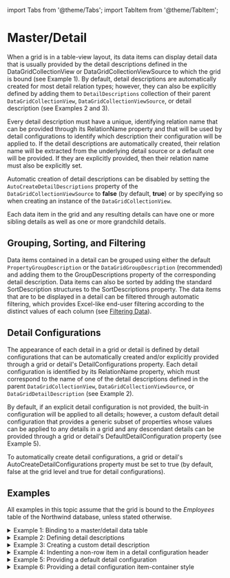 import Tabs from '@theme/Tabs';
import TabItem from '@theme/TabItem';

# Master/Detail

When a grid is in a table-view layout, its data items can display detail data that is usually provided by the detail descriptions defined in the DataGridCollectionView or DataGridCollectionViewSource to which the grid is bound (see Example 1). By default, detail descriptions are automatically created for most detail relation types; however, they can also be explicitly defined by adding them to `DetailDescriptions` collection of their parent `DataGridCollectionView`,  `DataGridCollectionViewSource`, or detail description (see Examples 2 and 3).

Every detail description must have a unique, identifying relation name that can be provided through its RelationName property and that will be used by detail configurations to identify which description their configuration will be applied to. If the detail descriptions are automatically created, their relation name will be extracted from the underlying detail source or a default one will be provided. If they are explicitly provided, then their relation name must also be explicitly set.

Automatic creation of detail descriptions can be disabled by setting the `AutoCreateDetailDescriptions` property of the `DataGridCollectionViewSource` to **false** (by default, **true**) or by specifying so when creating an instance of the `DataGridCollectionView`.

Each data item in the grid and any resulting details can have one or more sibling details as well as one or more grandchild details.  

## Grouping, Sorting, and Filtering
Data items contained in a detail can be grouped using either the default `PropertyGroupDescription` or the `DataGridGroupDescription` (recommended) and adding them to the GroupDescriptions property of the corresponding detail description. Data items can also be sorted by adding the standard SortDescription structures to the SortDescriptions property.
The data items that are to be displayed in a detail can be filtered through automatic filtering, which provides Excel-like end-user filtering according to the distinct values of each column (see [Filtering Data](/datagrid/fundamentals/filtering/overview)).

## Detail Configurations
The appearance of each detail in a grid or detail is defined by detail configurations that can be automatically created and/or explicitly provided through a grid or detail's DetailConfigurations property. Each detail configuration is identified by its RelationName property, which must correspond to the name of one of the detail descriptions defined in the parent `DataGridCollectionView`, `DataGridCollectionViewSource`, or `DataGridDetailDescription` (see Example 2).

By default, if an explicit detail configuration is not provided, the built-in configuration will be applied to all details; however, a custom default detail configuration that provides a generic subset of properties whose values can be applied to any details in a grid and any descendant details can be provided through a grid or detail's DefaultDetailConfiguration property (see Example 5).

To automatically create detail configurations, a grid or detail's AutoCreateDetailConfigurations property must be set to true (by default, false at the grid level and true for detail configurations).

## Examples 
All examples in this topic assume that the grid is bound to the *Employees* table of the Northwind database, unless stated otherwise.

<details>

  <summary>Example 1: Binding to a master/detail data table</summary>

  The following example demonstrates how to bind a grid to a DataTable that contains DataRelations that will be displayed as child and grandchild detail data.

  The code below demonstrates how to create a connection to the Access version of the Northwind database and create a property named *Employees* that retrieves its values from the *Employees* data table and to which a child and grandchild detail are added.

  <Tabs>
    <TabItem value="xaml" label="XAML" default>

      ```xml
        <Grid xmlns:xcdg="http://schemas.xceed.com/wpf/xaml/datagrid"
              xmlns:local="clr-namespace:Xceed.Wpf.Documentation">
        <Grid.Resources>
            <xcdg:DataGridCollectionViewSource x:Key="cvs_employees"
                                              Source="{Binding Source={x:Static Application.Current},
                                                                Path=Employees}"/>   
            <xcdg:IndexToOddConverter x:Key="rowIndexConverter" />
          
            <Style x:Key="alternatingDataRowStyle" TargetType="{x:Type xcdg:DataRow}">
                <Style.Triggers>
                  <DataTrigger Binding="{Binding RelativeSource={RelativeSource Self},
                                          Path=(xcdg:DataGridVirtualizingPanel.ItemIndex),
                                          Converter={StaticResource rowIndexConverter}}"
                                Value="True">
                      <Setter Property="Background" Value="AliceBlue"/>                   
                  </DataTrigger>
                </Style.Triggers>
            </Style>
          </Grid.Resources>
        <xcdg:DataGridControl x:Name="EmployeesGrid"
                              ItemsSource="{Binding Source={StaticResource cvs_employees}}"
                              AutoCreateDetailConfigurations="True">  
            <xcdg:DataGridControl.Columns>
              <xcdg:Column FieldName="Photo"
                            Visible="False" />
            </xcdg:DataGridControl.Columns>
            <xcdg:DataGridControl.DetailConfigurations>
              <xcdg:DetailConfiguration RelationName="Employee_Orders"
                                        Title="Employee Orders"
                                        ItemContainerStyle="{StaticResource alternatingDataRowStyle}">
                  <xcdg:DetailConfiguration.Columns>
                    <xcdg:Column FieldName="EmployeeID"
                                  Visible="False" />
                  </xcdg:DetailConfiguration.Columns>
                  <xcdg:DetailConfiguration.DetailConfigurations>
                    <xcdg:DetailConfiguration RelationName="Order_OrderDetails"
                                              Title="Order Details"/>                   
                  </xcdg:DetailConfiguration.DetailConfigurations>
              </xcdg:DetailConfiguration>
            </xcdg:DataGridControl.DetailConfigurations>       
        </xcdg:DataGridControl>
        </Grid> 
      ```
    </TabItem>
    <TabItem value="csharp" label="C#">

      ```csharp
      static App()
      {
      DataSet dataSet = new DataSet();
      string mdbFile = @"Data\Northwind.mdb";
      string connString = String.Format( "Provider=Microsoft.ACE.OLEDB.12.0; Data Source={0}", mdbFile );
      OleDbConnection conn = new OleDbConnection( connString );
      m_adapter = new OleDbDataAdapter();
      m_adapter.SelectCommand = new OleDbCommand( "SELECT * FROM Employees;", conn );
      m_adapter.Fill( dataSet, "Employees" );
      m_employees = dataSet.Tables[ "Employees" ];    
        m_adapter = new OleDbDataAdapter();
        m_adapter.SelectCommand = new OleDbCommand( "SELECT * FROM Orders;", conn );
        m_adapter.Fill( dataSet, "Orders" );
        m_orders = dataSet.Tables[ "Orders" ];
      
        m_adapter = new OleDbDataAdapter();
        m_adapter.SelectCommand = new OleDbCommand( "SELECT * FROM [Order Details];", conn );
        m_adapter.Fill( dataSet, "Order Details" );
        m_orderDetails = dataSet.Tables[ "Order Details" ];
      m_employees.ChildRelations.Add( new DataRelation( "Employee_Orders", m_employees.Columns[ "EmployeeID" ], m_orders.Columns[ "EmployeeID" ] ) );
      m_orders.ChildRelations.Add( new DataRelation( "Order_OrderDetails", m_orders.Columns[ "OrderID" ], m_orderDetails.Columns[ "OrderID" ] ) );  
      }
      public static DataTable Employees
      {
      get
      {
        return m_employees;
        }
      }
      private static DataTable m_employees;
      private static DataTable m_orders;
      private static DataTable m_orderDetails;
      private static OleDbDataAdapter m_adapter = null;
      ```
    </TabItem>
    <TabItem value="vbnet" label="VB.NET">

      ```vbnet
        Shared Sub New()
          Dim dataSet As New DataSet()
          Dim mdbfile As String = "Data\Northwind.mdb"
          Dim connString As String = String.Format("Provider=Microsoft.ACE.OLEDB.12.0; Data Source={0}", mdbfile)
          Dim conn As New OleDbConnection(connString)
          Dim adapter As New OleDbDataAdapter()
          m_adapter = New OleDbDataAdapter()
          m_adapter.SelectCommand = New OleDbCommand( "SELECT * FROM Employees;", conn )
          m_adapter.Fill( dataSet, "Employees" )
          m_employees = dataSet.Tables( "Employees" )
          m_adapter = New OleDbDataAdapter()
          m_adapter.SelectCommand = New OleDbCommand( "SELECT * FROM Orders;", conn )
          m_adapter.Fill( dataSet, "Orders" )
          m_orders = dataSet.Tables( "Orders" )
        
          m_adapter = New OleDbDataAdapter()
          m_adapter.SelectCommand = New OleDbCommand( "SELECT * FROM [Order Details];", conn )
          m_adapter.Fill( dataSet, "Order Details" )
          m_orderDetails = dataSet.Tables( "Order Details" )
          m_employees.ChildRelations.Add( New DataRelation( "Employee_Orders", m_employees.Columns( "EmployeeID" ), m_orders.Columns( "EmployeeID" ) ) )
          m_orders.ChildRelations.Add( New DataRelation( "Order_OrderDetails", m_orders.Columns( "OrderID" ), m_orderDetails.Columns( "OrderID" ) ) )
        End Sub
        Public Shared ReadOnly Property Employees As DataTable
          Get
            Return m_employees
          End Get
        End Property
        Private Shared m_employees As DataTable
        Private Shared m_orders As DataTable
        Private Shared m_orderDetails As DataTable
        Private Shared m_adapter As OleDbDataAdapter = Nothing
      ```
    </TabItem>    
  </Tabs>

</details>

<details>

  <summary>Example 2: Defining detail descriptions</summary>

  The following example demonstrates how to explicitly define detail descriptions for the **DataRelations** found in the **DataTable** to which the grid is bound and how to calculate statistical functions for a detail description whose results will be displayed in the StatRows contained in the footer sections of the details to which the description's corresponding detail configuration will be applied.

  <Tabs>
    <TabItem value="xaml" label="XAML" default>

      ```xml
        <Grid>
          <Grid.Resources>
            <xcdg:DataGridCollectionViewSource x:Key="cvs_employees"
                                                Source="{Binding Source={x:Static Application.Current},
                                                                Path=Employees}">
              <xcdg:DataGridCollectionViewSource.DetailDescriptions>
                  <xcdg:DataRelationDetailDescription RelationName="Employee_Orders"
                                                      Title="Employee Orders">
                    <xcdg:DataRelationDetailDescription.DetailDescriptions>
                        <xcdg:DataRelationDetailDescription RelationName="Order_OrderDetails"
                                                            Title="Order Details">
                          <xcdg:DataRelationDetailDescription.ItemProperties>
                              <xcdg:DataGridItemProperty Name="UnitPrice" />
                              <xcdg:DataGridItemProperty Name="Quantity" />
                              <xcdg:DataGridItemProperty Name="Discount" />
                          </xcdg:DataRelationDetailDescription.ItemProperties>
                          <xcdg:DataRelationDetailDescription.StatFunctions>                         
                              <xcdg:SumFunction ResultPropertyName="sum_quantity"
                                                SourcePropertyName="Quantity" />
                              <xcdg:AverageFunction ResultPropertyName="average_unitprice"
                                                    SourcePropertyName="UnitPrice" />
                          </xcdg:DataRelationDetailDescription.StatFunctions>
                        </xcdg:DataRelationDetailDescription>
                    </xcdg:DataRelationDetailDescription.DetailDescriptions>
                  </xcdg:DataRelationDetailDescription>
              </xcdg:DataGridCollectionViewSource.DetailDescriptions>
            </xcdg:DataGridCollectionViewSource>
          </Grid.Resources>
        
          <xcdg:DataGridControl x:Name="EmployeesGrid"
                              ItemsSource="{Binding Source={StaticResource cvs_employees}}"
                              ItemsSourceName="Employee Information"
                              AutoCreateDetailConfigurations="True">
            <xcdg:DataGridControl.DetailConfigurations>
              <xcdg:DetailConfiguration RelationName="Employee_Orders">
                  <xcdg:DetailConfiguration.DetailConfigurations>
                    <xcdg:DetailConfiguration RelationName="Order_OrderDetails">
                        <xcdg:DetailConfiguration.Footers>
                          <DataTemplate>
                              <xcdg:StatRow Background="AliceBlue">
                                <xcdg:StatCell FieldName="UnitPrice"
                                                ResultPropertyName="average_unitprice"
                                                ResultConverterParameter="f2" />
                                <xcdg:StatCell FieldName="Quantity"
                                                ResultPropertyName="sum_quantity" />                            
                              </xcdg:StatRow>
                          </DataTemplate>
                        </xcdg:DetailConfiguration.Footers>
                    </xcdg:DetailConfiguration>
                  </xcdg:DetailConfiguration.DetailConfigurations>
              </xcdg:DetailConfiguration>
            </xcdg:DataGridControl.DetailConfigurations> 
          </xcdg:DataGridControl>
        </Grid>
      ```
    </TabItem>
     
  </Tabs>

</details>

<details>

  <summary>Example 3: Creating a custom detail description</summary>

  The following example demonstrates how to create and use a custom detail description that handles **LINQ** detail relations, which are provided by properties to which the **AssociationAttribute** is applied.

  <Tabs>
    <TabItem value="xaml" label="XAML" default>

      ```xml
        <Grid>
          <Grid.Resources>
            <xcdg:DataGridCollectionViewSource x:Key="cvs_employees"
                                              Source="{Binding Source={x:Static Application.Current},
                                                                Path=LinqDataContext.Employees}">
              <xcdg:DataGridCollectionViewSource.DetailDescriptions>
                  <local:LinqToSqlDetailDescription RelationName="Employee_Employees"
                                                    Title="Employees" />
                  <local:LinqToSqlDetailDescription RelationName="Employee_Customer"
                                                    Title="Customers">
                    <local:LinqToSqlDetailDescription.DetailDescriptions>
                        <local:LinqToSqlDetailDescription RelationName="Customer_Order"
                                                          Title="Orders">
                          <local:LinqToSqlDetailDescription.DetailDescriptions>
                              <local:LinqToSqlDetailDescription RelationName="Order_Order_Detail"
                                                                Title="Order Details" />
                          </local:LinqToSqlDetailDescription.DetailDescriptions>
                        </local:LinqToSqlDetailDescription>
                    </local:LinqToSqlDetailDescription.DetailDescriptions>
                  </local:LinqToSqlDetailDescription>
              </xcdg:DataGridCollectionViewSource.DetailDescriptions>
            </xcdg:DataGridCollectionViewSource>
          </Grid.Resources>
        
          <xcdg:DataGridControl x:Name="EmployeesGrid"
                              ItemsSource="{Binding Source={StaticResource cvs_employees}}"
                              ItemsSourceName="Employee Information"
                              AutoCreateDetailConfigurations="True" />
        </Grid>
      ```
    </TabItem>
    <TabItem value="csharp" label="C#">

      ```csharp
        using System;
        using System.Collections.Generic;
        using System.Linq;
        using System.Text;
        using Xceed.Wpf.DataGrid;
        using System.Reflection;
        using System.Data.Linq.Mapping;
        using System.Diagnostics;
        using System.Collections;
        namespace Xceed.Wpf.Documentation
        {
          public class LinqToSqlDetailDescription: DataGridDetailDescription
          {
            protected override IEnumerable GetDetailsForParentItem( DataGridCollectionView parentCollectionView,
                                                                    object parentItem )
            {
              Type parentItemType = parentItem.GetType();
              PropertyInfo foundProperty = null;
              
              PropertyInfo[] properties = parentItemType.GetProperties();
              foreach( PropertyInfo propertyInfo in properties )
              {
                object[] attributes = propertyInfo.GetCustomAttributes( typeof( AssociationAttribute ), false );
                if( attributes.GetLength( 0 ) == 0 )
                  continue;
                AssociationAttribute associationAttribute = ( AssociationAttribute )attributes[ 0 ];
                if( associationAttribute.Name == this.RelationName )
                {
                  foundProperty = propertyInfo;
                  break;
                }
              }
              if( foundProperty == null )
              {
                return new object[] { };
              }
              else
              {
                object details = foundProperty.GetValue( parentItem, null );
                Type detailsType = details.GetType();
                MethodInfo getNewBindingList = detailsType.GetMethod( "GetNewBindingList" );
                return ( IEnumerable )getNewBindingList.Invoke( details, null );
              }
            }
          }
        }
        /*...*/
        NorthwindDataContext context = new NorthwindDataContext();      
        DataGridCollectionView collectionView = new DataGridCollectionView( context.Employees, typeof( Employee ), true, false );      
        collectionView.DetailDescriptions.Add( new LinqToSqlDetailDescription( "Employee_Employees", "Employees" ) );
        LinqToSqlDetailDescription employeeCustomerDetail = new LinqToSqlDetailDescription( "Employee_Customer", "Customers" );
        LinqToSqlDetailDescription customerOrderDetail = new LinqToSqlDetailDescription( "Customer_Order", "Orders" );
        customerOrderDetail.DetailDescriptions.Add( new LinqToSqlDetailDescription( "Order_Order_Detail", "Order Details" ) );
        employeeCustomerDetail.DetailDescriptions.Add( customerOrderDetail );
        collectionView.DetailDescriptions.Add( employeeCustomerDetail );
        dataGridControl.AutoCreateDetailConfigurations = true;
        dataGridControl.ItemsSourceName = "Employee Information";
        dataGridControl.ItemsSource = collectionView;
      ```
    </TabItem>
    <TabItem value="vbnet" label="VB.NET">

      ```vbnet
        Imports System
        Imports System.Collections.Generic
        Imports System.Linq
        Imports System.Text
        Imports Xceed.Wpf.DataGrid
        Imports System.Reflection
        Imports System.Data.Linq.Mapping
        Imports System.Diagnostics
        Imports System.Collections
        Namespace Xceed.Wpf.Documentation
          Public Class LinqToSqlDetailDescription
                      Inherits DataGridDetailDescription
            Protected Overrides Function GetDetailsForParentItem( ByVal parentCollectionView As DataGridCollectionView, _
                                                                  ByVal parentItem As Object ) As IEnumerable
              Dim parentItemType As Type = parentItem.GetType()
              Dim foundProperty As PropertyInfo = Nothing
              Dim properties() As PropertyInfo = parentItemType.GetProperties()
              Dim propertyInfo As PropertyInfo
              For Each propertyInfo In properties
                Dim attributes() As Object = propertyInfo.GetCustomAttributes( Type.GetType( AssociationAttribute ), _
                                                                                False)
                If attributes.GetLength( 0 ) = 0 Then
                  continue
                End If
                Dim associationAttribute As AssociationAttribute = CType( attributes( 0 ), AssociationAttribute )
                If associationAttribute.Name = Me.RelationName Then
                  foundProperty = propertyInfo
                  Exit Property
                End If
              Next
              If foundProperty Is Nothing Then
                Return New Object()
              Else
                Dim details As Object = foundProperty.GetValue( parentItem, Nothing )
                Dim detailsType As Type = details.GetType()
                Dim getNewBindingList As MethodInfo = detailsType.GetMethod( "GetNewBindingList" )
                Return CType( getNewBindingList.Invoke( details, Nothing), IEnumerable )
              End If
            End Function
          End Class
        End Namespace
        '...
        Dim context As New NorthwindDataContext()
        Dim collectionView As New DataGridCollectionView( context.Employees, GetType( Employee ), True, False )
        collectionView.DetailDescriptions.Add( New LinqToSqlDetailDescription( "Employee_Employees", "Employees" ) )
        Dim employeeCustomerDetail As New LinqToSqlDetailDescription( "Employee_Customer", "Customers" )
        Dim customerOrderDetail As New LinqToSqlDetailDescription( "Customer_Order", "Orders" )
        customerOrderDetail.DetailDescriptions.Add( New LinqToSqlDetailDescription( "Order_Order_Detail", "Order Details" ) )
        employeeCustomerDetail.DetailDescriptions.Add( customerOrderDetail )
        collectionView.DetailDescriptions.Add( employeeCustomerDetail )
        dataGridControl.AutoCreateDetailConfigurations = True
        dataGridControl.ItemsSourceName = "Employee Information"
        dataGridControl.ItemsSource = collectionView
      ```
    </TabItem>    
  </Tabs>

</details>

<details>

  <summary>Example 4: Indenting a non-row item in a detail configuration header</summary>

  The following example demonstrates how to add a non-row item that will act as a detail separator to the header section of a detail configuration whose indentation will correspond to detail and group levels in which it is contained.

  <Tabs>
    <TabItem value="xaml" label="XAML" default>

      ```xml
      <Grid xmlns:xcdg="http://schemas.xceed.com/wpf/xaml/datagrid"
            xmlns:local="clr-namespace:Xceed.Wpf.Documentation">
        <Grid.Resources>
        <xcdg:DataGridCollectionViewSource x:Key="cvs_employees"
                                            Source="{Binding Source={x:Static Application.Current},
                                                      Path=Employees}"/>
      
        </Grid.Resources>
      
        <xcdg:DataGridControl x:Name="EmployeesGrid"
                              ItemsSource="{Binding Source={StaticResource cvs_employees}}"
                              AutoCreateDetailConfigurations="True">  
          <xcdg:DataGridControl.Columns>
              <xcdg:Column FieldName="Photo"
                          Visible="False" />
          </xcdg:DataGridControl.Columns>
          <xcdg:DataGridControl.DetailConfigurations>
              <xcdg:DetailConfiguration RelationName="Employee_Orders"
                                        Title="Employee Orders"
                                        UseDefaultHeadersFooters="False">
                <xcdg:DetailConfiguration.Headers>
                    <DataTemplate>
                      <DockPanel>                                   
                          <xcdg:HierarchicalGroupLevelIndicatorPane  xcdg:GroupLevelIndicatorPane.ShowIndicators="False"
                                                                    xcdg:TableView.CanScrollHorizontally="False"
                                                                      DockPanel.Dock="Left" />
                          <Border Height="24"
                                  xcdg:TableView.CanScrollHorizontally="False"
                                  Background="AliceBlue"/>
                      </DockPanel>
                    </DataTemplate> 
                  <DataTemplate>
                      <xcdg:ColumnManagerRow />
                    </DataTemplate>
                </xcdg:DetailConfiguration.Headers>
              </xcdg:DetailConfiguration>
          </xcdg:DataGridControl.DetailConfigurations>       
        </xcdg:DataGridControl>
      </Grid>
      ```
    </TabItem>
  </Tabs>

</details>

<details>

  <summary>Example 5: Providing a default detail configuration</summary>

  The following example demonstrates how to provide a default detail configuration that will be applied to all details in a grid and any descendant details for which an explicit detail configuration has not been provided.   

  <Tabs>
    <TabItem value="xaml" label="XAML" default>

      ```xml
      <Grid>
        <Grid.Resources>
          <xcdg:DataGridCollectionViewSource x:Key="cvs_employees"
                                              Source="{Binding Source={x:Static Application.Current}, Path=Employees}" />
        
          <xcdg:IndexToOddConverter x:Key="rowIndexConverter" />
        
          <Style x:Key="alternatingDataRowStyle"
                  TargetType="{x:Type xcdg:DataRow}">
              <Style.Triggers>
                <DataTrigger Binding="{Binding RelativeSource={RelativeSource Self},
                                  Path=(xcdg:DataGridVirtualizingPanel.ItemIndex),
                                  Converter={StaticResource rowIndexConverter}}"
                              Value="True">
                    <Setter Property="Background"
                            Value="AliceBlue" />
                </DataTrigger>
              </Style.Triggers>
          </Style>
      
        </Grid.Resources>
        <xcdg:DataGridControl x:Name="EmployeesGrid"
                            ItemsSource="{Binding Source={StaticResource cvs_employees}}"
                            ItemsSourceName="Employee Information"
                            AutoCreateDetailConfigurations="True">
          <xcdg:DataGridControl.DefaultDetailConfiguration>
            <xcdg:DefaultDetailConfiguration UseDefaultHeadersFooters="False"
                                              ItemContainerStyle="{StaticResource alternatingDataRowStyle}"
                                              xcdg:TableView.ShowFixedColumnSplitter="False">
                <xcdg:DefaultDetailConfiguration.DefaultGroupConfiguration>
                  <xcdg:GroupConfiguration InitiallyExpanded="False" />
                </xcdg:DefaultDetailConfiguration.DefaultGroupConfiguration>
                <xcdg:DefaultDetailConfiguration.Headers>
                  <DataTemplate>
                      <DockPanel>
                        <xcdg:HierarchicalGroupLevelIndicatorPane  xcdg:GroupLevelIndicatorPane.ShowIndicators="False"
                                                                    xcdg:TableView.CanScrollHorizontally="False"
                                                                    DockPanel.Dock="Left" />
                        <ContentPresenter Content="{Binding RelativeSource={RelativeSource Self},
                                          Path=(xcdg:DataGridControl.DataGridContext).SourceDetailConfiguration.Title}"
                                  ContentTemplate="{Binding RelativeSource={RelativeSource Self},
                                  Path=(xcdg:DataGridControl.DataGridContext).SourceDetailConfiguration.TitleTemplate}" />
                      </DockPanel>
                  </DataTemplate>
                  <DataTemplate>
                      <xcdg:ColumnManagerRow AllowColumnReorder="False"
                                            AllowSort="False" />
                  </DataTemplate>
                </xcdg:DefaultDetailConfiguration.Headers>
                <xcdg:DefaultDetailConfiguration.Footers>
                  <DataTemplate>
                      <xcdg:InsertionRow Background="Cornsilk" />
                  </DataTemplate>
                </xcdg:DefaultDetailConfiguration.Footers>
                <xcdg:DefaultDetailConfiguration.DetailIndicatorStyle>
                  <Style TargetType="{x:Type xcdg:DetailIndicator}">
                      <Setter Property="Background"
                              Value="AliceBlue" />
                  </Style>
                </xcdg:DefaultDetailConfiguration.DetailIndicatorStyle>
            </xcdg:DefaultDetailConfiguration>
          </xcdg:DataGridControl.DefaultDetailConfiguration>
      </xcdg:DataGridControl>
      </Grid>
      ```
    </TabItem>
  </Tabs>

</details>

<details>

  <summary>Example 6: Providing a detail configuration item-container style</summary>

  The following example demonstrates how to provide an item-container style for the *Employee_Orders* data relation. 

  <Tabs>
    <TabItem value="xaml" label="XAML" default>

      ```xml
     <Grid xmlns:xcdg="http://schemas.xceed.com/wpf/xaml/datagrid"
            xmlns:local="clr-namespace:Xceed.Wpf.Documentation">
        <Grid.Resources>
          <xcdg:DataGridCollectionViewSource x:Key="cvs_employees"
                                          Source="{Binding Source={x:Static Application.Current},
                                                    Path=Employees}"/>           
        
          <xcdg:IndexToOddConverter x:Key="rowIndexConverter" />
        
          <Style x:Key="alternatingDataRowStyle" TargetType="{x:Type xcdg:DataRow}">
            <Style.Triggers>
              <DataTrigger Binding="{Binding RelativeSource={RelativeSource Self},
                                      Path=(xcdg:DataGridVirtualizingPanel.ItemIndex),
                                      Converter={StaticResource rowIndexConverter}}"
                            Value="True">
                  <Setter Property="Background" Value="AliceBlue"/>                    
              </DataTrigger>
            </Style.Triggers>
          </Style>
        </Grid.Resources>
      
        <xcdg:DataGridControl x:Name="EmployeesGrid"
                        ItemsSource="{Binding Source={StaticResource cvs_employees}}"
                        AutoCreateDetailConfigurations="True">   
          <xcdg:DataGridControl.DetailConfigurations>
            <xcdg:DetailConfiguration RelationName="Employee_Orders"
                                      Title="Employee Orders"
                                      ItemContainerStyle="{StaticResource alternatingDataRowStyle}"/>                        
          </xcdg:DataGridControl.DetailConfigurations>      
        </xcdg:DataGridControl>
      </Grid> 
      ```
    </TabItem>
  </Tabs>

</details>